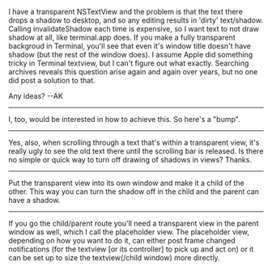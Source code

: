 

I have a transparent NSTextView and the problem is that the text there drops a shadow to desktop, and so any editing results in 'dirty' text/shadow. Calling invalidateShadow each time is expensive, so I want text to not draw shadow at all, like terminal.app does. If you make a fully transparent backgroud in Terminal, you'll see that even it's window title doesn't have shadow (but the rest of the window does). I assume Apple did something tricky in Terminal textview, but I can't figure out what exactly. Searching archives reveals this question arise again and again over years, but no one did post a solution to that.

Any ideas?
--AK

----
I, too, would be interested in how to achieve this. So here's a "bump".

----
Yes, also, when scrolling through a text that's within a transparent view, it's really ugly to see the old text there until the scrolling bar is released. Is there no simple or quick way to turn off drawing of shadows in views?
Thanks.

----

Put the transparent view into its own window and make it a child of the other. This way you can turn the shadow off in the child and the parent can have a shadow.

----

If you go the child/parent route you'll need a transparent view in the parent window as well, which I call the placeholder view. The placeholder view, depending on how you want to do it, can either post frame changed notifications (for the textview [or its controller] to pick up and act on) or it can be set up to size the textview(/child window) more directly.
